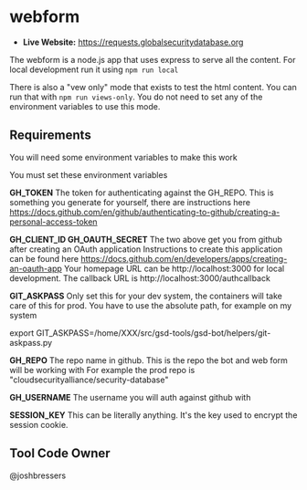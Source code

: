 # webform

- **Live Website:** https://requests.globalsecuritydatabase.org

The webform is a node.js app that uses express to serve all the content.
For local development run it using `npm run local`

There is also a "vew only" mode that exists to test the html content. You
can run that with `npm run views-only`. You do not need to set any of the
environment variables to use this mode.

## Requirements

You will need some environment variables to make this work

You must set these environment variables

**GH_TOKEN**
The token for authenticating against the GH_REPO. This is something you generate for yourself, there are instructions here
https://docs.github.com/en/github/authenticating-to-github/creating-a-personal-access-token

**GH_CLIENT_ID
GH_OAUTH_SECRET**
The two above get you from github after creating an OAuth application
Instructions to create this application can be found here
https://docs.github.com/en/developers/apps/creating-an-oauth-app
Your homepage URL can be http://localhost:3000 for local development.
The callback URL is http://localhost:3000/authcallback

**GIT_ASKPASS**
Only set this for your dev system, the containers will take care of this
for prod. You have to use the absolute path, for example on my system

export GIT_ASKPASS=/home/XXX/src/gsd-tools/gsd-bot/helpers/git-askpass.py

**GH_REPO**
The repo name in github. This is the repo the bot and web form will be working with
For example the prod repo is "cloudsecurityalliance/security-database"

**GH_USERNAME**
The username you will auth against github with

**SESSION_KEY**
This can be literally anything. It's the key used to encrypt the session
cookie.

## Tool Code Owner

@joshbressers
